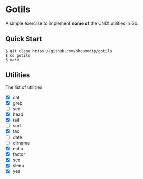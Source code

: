 # Gotils
A simple exercise to implement **some of** the UNIX utilities in Go.

## Quick Start
```console
$ git clone https://github.com/shoumodip/gotils
$ cd gotils
$ make
```

## Utilities
The list of utilities

- [X] cat
- [X] grep
- [ ] sed
- [X] head
- [X] tail
- [ ] sort
- [X] tac
- [ ] date
- [ ] dirname
- [X] echo
- [X] factor
- [X] seq
- [X] sleep
- [X] yes
